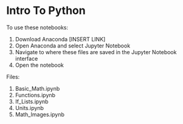 # Intro To Python

To use these notebooks:
1. Download Anaconda [INSERT LINK]
2. Open Anaconda and select Jupyter Notebook
3. Navigate to where these files are saved in the Jupyter Notebook interface
4. Open the notebook

Files:
1. Basic_Math.ipynb
2. Functions.ipynb 
3. If_Lists.ipynb
4. Units.ipynb
5. Math_Images.ipynb


